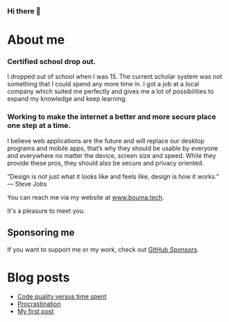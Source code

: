 ### Hi there 👋

# About me
### Certified school drop out.
I dropped out of school when I was 15. The current scholar system was not something that I could spend any more time in. I got a job at a local company which suited me perfectly and gives me a lot of possibilities to expand my knowledge and keep learning.

### Working to make the internet a better and more secure place one step at a time.
I believe web applications are the future and will replace our desktop programs and mobile apps, that’s why they should be usable by everyone and everywhere no matter the device, screen size and speed. While they provide these pros, they should also be secure and privacy oriented.

“Design is not just what it looks like and feels like, design is how it works.” — Steve Jobs

You can reach me via my website at www.bouma.tech.

It's a pleasure to meet you.

## Sponsoring me
If you want to support me or my work, check out [GitHub Sponsors](https://github.com/sponsors/anned20).

# Blog posts
<!-- BLOG-POST-LIST:START -->
- [Code quality versus time spent](https://bouma.tech/posts/coding-quality-versus-time-spent)
- [Procrastination](https://bouma.tech/posts/procrastination)
- [My first post](https://bouma.tech/posts/the-first-post)
<!-- BLOG-POST-LIST:END -->
